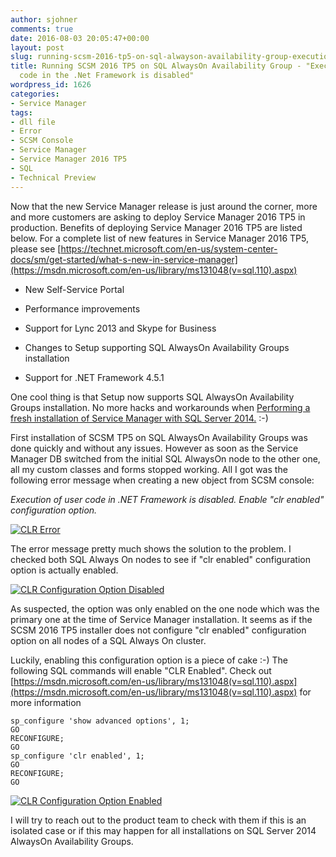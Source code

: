 ```yaml
---
author: sjohner
comments: true
date: 2016-08-03 20:05:47+00:00
layout: post
slug: running-scsm-2016-tp5-on-sql-alwayson-availability-group-execution-of-user-code-in-the-net-framework-is-disabled
title: Running SCSM 2016 TP5 on SQL AlwaysOn Availability Group - "Execution of user
  code in the .Net Framework is disabled"
wordpress_id: 1626
categories:
- Service Manager
tags:
- dll file
- Error
- SCSM Console
- Service Manager
- Service Manager 2016 TP5
- SQL
- Technical Preview
---
```


Now that the new Service Manager release is just around the corner, more and more customers are asking to deploy Service Manager 2016 TP5 in production. Benefits of deploying Service Manager 2016 TP5 are listed below. For a complete list of new features in Service Manager 2016 TP5, please see [https://technet.microsoft.com/en-us/system-center-docs/sm/get-started/what-s-new-in-service-manager](https://msdn.microsoft.com/en-us/library/ms131048(v=sql.110).aspx)



 	
  * New Self-Service Portal

 	
  * Performance improvements

 	
  * Support for Lync 2013 and Skype for Business

 	
  * Changes to Setup supporting SQL AlwaysOn Availability Groups installation

 	
  * Support for .NET Framework 4.5.1


One cool thing is that Setup now supports SQL AlwaysOn Availability Groups installation. No more hacks and workarounds when [Performing a fresh installation of Service Manager with SQL Server 2014.](https://blog.jhnr.ch/2016/01/15/performing-fresh-installation-of-service-manager-with-sql-server-2014/) :-)

First installation of SCSM TP5 on SQL AlwaysOn Availability Groups was done quickly and without any issues. However as soon as the Service Manager DB switched from the initial SQL AlwaysOn node to the other one, all my custom classes and forms stopped working. All I got was the following error message when creating a new object from SCSM console:

_Execution of user code in .NET Framework is disabled. Enable "clr enabled" configuration option._

[![CLR Error](/images/CLR_Error.png)](/images/CLR_Error.png)

The error message pretty much shows the solution to the problem. I checked both SQL Always On nodes to see if "clr enabled" configuration option is actually enabled.

[![CLR Configuration Option Disabled](/images/CLR_Configuration_Option_Disabled.png)](/images/CLR_Configuration_Option_Disabled.png)

As suspected, the option was only enabled on the one node which was the primary one at the time of Service Manager installation. It seems as if the SCSM 2016 TP5 installer does not configure "clr enabled" configuration option on all nodes of a SQL Always On cluster.

Luckily, enabling this configuration option is a piece of cake :-) The following SQL commands will enable "CLR Enabled". Check out [https://msdn.microsoft.com/en-us/library/ms131048(v=sql.110).aspx](https://msdn.microsoft.com/en-us/library/ms131048(v=sql.110).aspx) for more information

    
    sp_configure 'show advanced options', 1;
    GO
    RECONFIGURE;
    GO
    sp_configure 'clr enabled', 1;
    GO
    RECONFIGURE;
    GO


[![CLR Configuration Option Enabled](/images/CLR_Configuration_Option_Enabled.png)](/images/CLR_Configuration_Option_Enabled.png)

I will try to reach out to the product team to check with them if this is an isolated case or if this may happen for all installations on SQL Server 2014 AlwaysOn Availability Groups.
